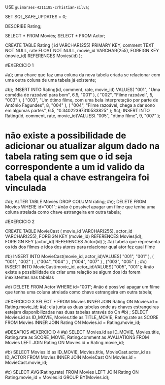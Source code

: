 USE `guimaraes-4211185-crhistian-silva`;

SET SQL_SAFE_UPDATES = 0;

DESCRIBE Rating;

SELECT * FROM Movies;
SELECT * FROM Actor;

CREATE TABLE Rating (
	id VARCHAR(255) PRIMARY KEY,
    comment TEXT NOT NULL,
    rate FLOAT NOT NULL,
    movie_id VARCHAR(255),
    FOREIGN KEY (movie_id) REFERENCES Movies(id)
);

#EXERCICIO 1

#a); uma chave que faz uma coluna da nova tabela criada se relacionar com uma outra coluna de uma tabela já existente;

#b);
INSERT INTO Rating(id, comment, rate, movie_id) VALUES(
"001",
"Uma comédia de razoável para bom",
6.5,
"001"
),
(
"002",
"Filme razoável",
5,
"003"
),
(
"003",
"Um ótimo filme, com uma bela interpretação por parte de Antônio Fagundes",
8,
"004"
),
(
"004",
"Filme razoável, chega a dar sono em algumas partes",
6.5,
"0.34022397310533825"
);
#c); 
INSERT INTO Rating(id, comment, rate, movie_id)VALUES(
"005",
"ótimo filme",
9,
"007"
);		
# não existe a possibilidade de adicionar ou atualizar algum dado na tabela rating sem que o id seja correspondente a um id valido da tabela qual a chave estrangeira foi vinculada
#d);
ALTER TABLE Movies DROP COLUMN rating;
#e);
DELETE FROM Movies WHERE id="001"; #não é possível apagar um filme que tenha uma coluna atrelada como chave estrangeira em outra tabela;

#EXERCICIO 2

CREATE TABLE MovieCast (
	movie_id VARCHAR(255),
	actor_id VARCHAR(255),
    FOREIGN KEY (movie_id) REFERENCES Movies(id),
    FOREIGN KEY (actor_id) REFERENCES Actor(id)
);
#a) tabela que representa os ids dos filmes e idos dos atores para relacionar qual ator fez qual filme

#b)
INSERT INTO MovieCast(movie_id, actor_id)VALUES(
"001",
"001"
),
(
"001",
"002"
)
,
("004",
"004"
)
,
("004",
"007"
)
,
("003",
"005"
)
;
#c)
INSERT INTO MovieCast(movie_id, actor_id)VALUES(
"005",
"001"); 
#não existe a possibilidade de criar uma relação se algum dos ids forem inexistentes nas tabelas

#d)
DELETE FROM Actor WHERE id="001";
#não é possível apagar um filme que tenha uma coluna atrelada como chave estrangeira em outra tabela;

#EXERCICIO 3
SELECT * FROM Movies 
INNER JOIN Rating ON Movies.id = Rating.movie_id;
#a); ela junta as duas tabelas onde as chaves estrangeiras estejam disponibilizadas nas duas tabelas através do On 
#b) ;
SELECT Movies.id as ID_MOVIE, Movies.title as TITLE_MOVIE, Rating.rate as SCORE FROM Movies 
INNER JOIN Rating ON Movies.id = Rating.movie_id;

#DESAFIOS
#EXERCICIO 4
#a)
SELECT Movies.id as ID_MOVIE, Movies.title, Rating.rate as SCORE_MOVIE, Rating.comment as AVALIATIONS FROM Movies
LEFT JOIN Rating ON Movies.id = Rating.movie_id;

#b)
SELECT  Movies.id as ID_MOVIE, Movies.title, MovieCast.actor_id as ID_ACTOR FROM Movies
INNER JOIN MovieCast ON Movies.id = MovieCast.movie_id;

#c)
SELECT AVG(Rating.rate) FROM Movies
LEFT JOIN Rating ON Rating.movie_id = Movies.id
GROUP BY(Movies.id);


